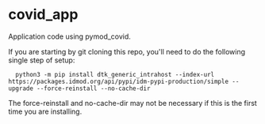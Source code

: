 # covid_app
Application code using pymod_covid.

If you are starting by git cloning this repo, you'll need to do the following single step of setup:
```
  python3 -m pip install dtk_generic_intrahost --index-url https://packages.idmod.org/api/pypi/idm-pypi-production/simple --upgrade --force-reinstall --no-cache-dir

```

The force-reinstall and no-cache-dir may not be necessary if this is the first time you are installing.
